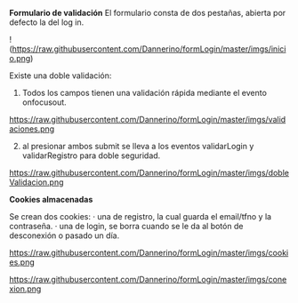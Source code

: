 <b>Formulario de validación</b>
El formulario consta de dos pestañas, abierta por defecto la del log in. 

!(https://raw.githubusercontent.com/Dannerino/formLogin/master/imgs/inicio.png)

Existe una doble validación:
1) Todos los campos tienen una validación rápida mediante el evento onfocusout.

https://raw.githubusercontent.com/Dannerino/formLogin/master/imgs/validaciones.png

2) al presionar ambos submit se lleva a los eventos validarLogin y validarRegistro para doble seguridad.

https://raw.githubusercontent.com/Dannerino/formLogin/master/imgs/dobleValidacion.png


<b>Cookies almacenadas</b>

Se crean dos cookies: 
· una de registro, la cual guarda el email/tfno y la contraseña.
· una de login, se borra cuando se le da al botón de desconexión o pasado un día.

https://raw.githubusercontent.com/Dannerino/formLogin/master/imgs/cookies.png

https://raw.githubusercontent.com/Dannerino/formLogin/master/imgs/conexion.png
